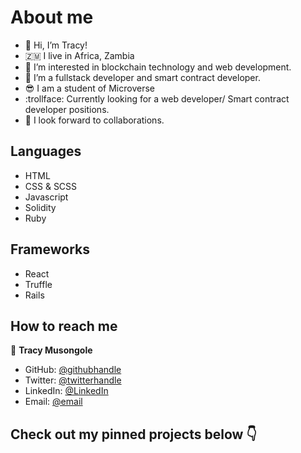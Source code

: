 
# About me

- 👋 Hi, I’m Tracy!
- 🇿🇲 I live in Africa, Zambia
- 👀 I’m interested in blockchain technology and web development.
- 🌱 I’m a fullstack developer and smart contract developer.
- :sunglasses: I am a student of Microverse
- :trollface: Currently looking for a web developer/ Smart contract developer positions. 
- 🤝 I look forward to collaborations. 


## Languages

- HTML
- CSS & SCSS
- Javascript
- Solidity
- Ruby

## Frameworks
- React
- Truffle
- Rails


## How to reach me

👤 **Tracy Musongole**

- GitHub: [@githubhandle](https://github.com/elfin-git)
- Twitter: [@twitterhandle](https://twitter.com/tracy_muso)
- LinkedIn: [@LinkedIn](https://linkedin.com/in/tracy-muso/)
- Email: [@email](musongoletracy@gmail.com)

## Check out my pinned projects below :point_down:

